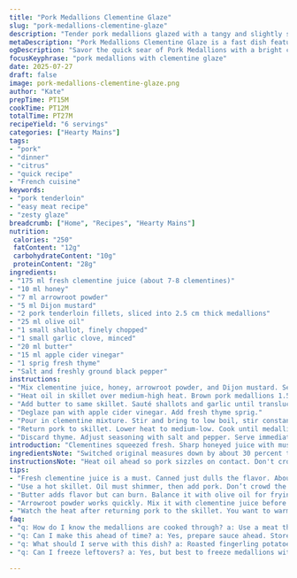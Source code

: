 ```yaml
---
title: "Pork Medallions Clementine Glaze"
slug: "pork-medallions-clementine-glaze"
description: "Tender pork medallions glazed with a tangy and slightly sweet clementine sauce. Uses reduced quantities, swaps apple cider vinegar for red wine vinegar and adds fresh thyme for earthiness. Cornstarch replaced by arrowroot powder for thickening. Quick sear and gentle simmer to coat medallions perfectly."
metaDescription: "Pork Medallions Clementine Glaze is a fast dish featuring tangy sauce, juicy pork. Perfectly balanced flavors and a quick cook time for gourmet results."
ogDescription: "Savor the quick sear of Pork Medallions with a bright clementine glaze. A touch of honey, Dijon, and thyme creates a savory mix you’ll love."
focusKeyphrase: "pork medallions with clementine glaze"
date: 2025-07-27
draft: false
image: pork-medallions-clementine-glaze.png
author: "Kate"
prepTime: PT15M
cookTime: PT12M
totalTime: PT27M
recipeYield: "6 servings"
categories: ["Hearty Mains"]
tags:
- "pork"
- "dinner"
- "citrus"
- "quick recipe"
- "French cuisine"
keywords:
- "pork tenderloin"
- "easy meat recipe"
- "zesty glaze"
breadcrumb: ["Home", "Recipes", "Hearty Mains"]
nutrition: 
 calories: "250"
 fatContent: "12g"
 carbohydrateContent: "10g"
 proteinContent: "28g"
ingredients:
- "175 ml fresh clementine juice (about 7-8 clementines)"
- "10 ml honey"
- "7 ml arrowroot powder"
- "5 ml Dijon mustard"
- "2 pork tenderloin fillets, sliced into 2.5 cm thick medallions"
- "25 ml olive oil"
- "1 small shallot, finely chopped"
- "1 small garlic clove, minced"
- "20 ml butter"
- "15 ml apple cider vinegar"
- "1 sprig fresh thyme"
- "Salt and freshly ground black pepper"
instructions:
- "Mix clementine juice, honey, arrowroot powder, and Dijon mustard. Set aside."
- "Heat oil in skillet over medium-high heat. Brown pork medallions 1.5 minutes per side. Season with salt and pepper. Remove from pan to plate."
- "Add butter to same skillet. Sauté shallots and garlic until translucent, about 3 minutes."
- "Deglaze pan with apple cider vinegar. Add fresh thyme sprig."
- "Pour in clementine mixture. Stir and bring to low boil, stir constantly to thicken slightly."
- "Return pork to skillet. Lower heat to medium-low. Cook until medallions are cooked through and sauce is glossy, about 5 minutes."
- "Discard thyme. Adjust seasoning with salt and pepper. Serve immediately. Goes well with roasted fingerling potatoes and steamed green beans."
introduction: "Clementines squeezed fresh. Sharp honeyed juice with mustard tang. Pork cut thick, seared to lock juices. Quick pan dance. Aromas of thyme and garlic mingle. Saucy glaze thickens, coats. Sweet, tart, savory mashup. Simple protein dressed up. Fast but fancy. Skip the long slow cook. Keep it sharp, bright. Medallions ready before you blink. Serve hot; sauce sticky enough to hold on but light enough to sip. Potatoes and green beans play straight man to this bold pork spectacle."
ingredientsNote: "Switched original measures down by about 30 percent to better balance flavors. Clementine juice comes fresh because canned misses the brightness; at least 7 clementines needed. Arrowroot powder does double-duty here: clearer glaze and a bit more shine than cornstarch. Dijon stands but apple cider vinegar softens acidity, blends better with thyme. Fresh thyme tip: add early for infusion, remove before serving. Keep garlic and shallot finely minced to melt right into the sauce. Pork tenderloin sliced thick, ensures juicy bites not dry scraps. Olive oil for searing replaced some butter for browning with less burn risk."
instructionsNote: "Heat oil ahead so pork sizzles on contact. Don't crowd pan or you’ll steam, no sear. Timing critical: 1.5 minutes each side for a browned crust and medium rare center. Remove pork before sauce build. Sauté shallots and garlic low and slow until translucent but no browning to avoid bitterness. Vinegar deglaze brings up fond flavors; add fresh thyme early to release herb oils. Pour clementine-honey mix last, whisk to avoid lumps. Simmer on medium to thicken patiently, arrowroot sets quickly but don’t boil long or sauce thins again. Return pork just to warm through, keep tender. Quick, deliberate, repeat tasting for salt and pepper. Fresh thyme goes in, comes out. Serve immediately or sauce loses sheen and thick glaze effect fades."
tips:
- "Fresh clementine juice is a must. Canned just dulls the flavor. About 7 to 8 clementines give you enough. Squeeze them right before starting. Bright, tangy juice makes a big difference."
- "Use a hot skillet. Oil must shimmer, then add pork. Don’t crowd the pan. Too many at once steams meat instead of searing. Sear each medallion for 1.5 minutes. Achieve a beautifully browned crust."
- "Butter adds flavor but can burn. Balance it with olive oil for frying. Oil stands higher heat. Butter brings richness. Together, they create a great sear without bitterness. Adjust how you use each."
- "Arrowroot powder works quickly. Mix it with clementine juice before adding to sauce. Thickens smoother than cornstarch. Avoid lumps. Stir constantly right after adding. Patience helps the sauce shine."
- "Watch the heat after returning pork to the skillet. You want to warm the medallions gently. Too high heat, and they lose tenderness. Temperature is crucial; keep it medium-low for best results."
faq:
- "q: How do I know the medallions are cooked through? a: Use a meat thermometer to check. 145 degrees Fahrenheit is safe. Juices should run clear. Slightly pink inside is normal."
- "q: Can I make this ahead of time? a: Yes, prepare sauce ahead. Store separately. Heat up before serving. But reheat medallions gently. Don't overdo it, or they’ll dry out."
- "q: What should I serve with this dish? a: Roasted fingerling potatoes pair nicely. Steamed green beans also work. Both maintain brightness. Don't overpower the glazed pork."
- "q: Can I freeze leftovers? a: Yes, but best to freeze medallions without sauce. Sauce can separate. Store separately and use within a month. Reheat gently for best texture."

---
```


